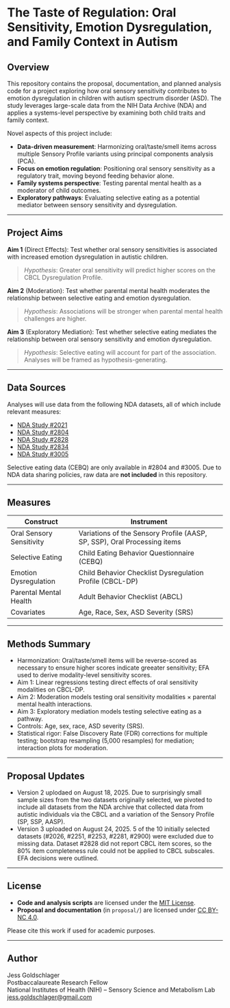 # The Taste of Regulation: Oral Sensitivity, Emotion Dysregulation, and Family Context in Autism

## Overview

This repository contains the proposal, documentation, and planned analysis code for a project exploring how oral sensory sensitivity contributes to emotion dysregulation in children with autism spectrum disorder (ASD). The study leverages large-scale data from the NIH Data Archive (NDA) and applies a systems-level perspective by examining both child traits and family context.

Novel aspects of this project include:
- **Data-driven measurement**: Harmonizing oral/taste/smell items across multiple Sensory Profile variants using principal components analysis (PCA).
- **Focus on emotion regulation**: Positioning oral sensory sensitivity as a regulatory trait, moving beyond feeding behavior alone.
- **Family systems perspective**: Testing parental mental health as a moderator of child outcomes.
- **Exploratory pathways**: Evaluating selective eating as a potential mediator between sensory sensitivity and dysregulation.

---

## Project Aims

**Aim 1** (Direct Effects): Test whether oral sensory sensitivities is associated with increased emotion dysregulation in autistic children.  
> _Hypothesis_: Greater oral sensitivity will predict higher scores on the CBCL Dysregulation Profile.

**Aim 2** (Moderation): Test whether parental mental health moderates the relationship between selective eating and emotion dysregulation. 
> _Hypothesis_: Associations will be stronger when parental mental health challenges are higher.

**Aim 3** (Exploratory Mediation): Test whether selective eating mediates the relationship between oral sensory sensitivity and emotion dysregulation.   
> _Hypothesis_: Selective eating will account for part of the association. Analyses will be framed as hypothesis-generating.

---

## Data Sources

Analyses will use data from the following NDA datasets, all of which include relevant measures:
- [NDA Study #2021](https://nda.nih.gov/edit_collection.html?id=2021)
- [NDA Study #2804](https://nda.nih.gov/edit_collection.html?id=2804)
- [NDA Study #2828](https://nda.nih.gov/edit_collection.html?id=2828)
- [NDA Study #2834](https://nda.nih.gov/edit_collection.html?id=2834)
- [NDA Study #3005](https://nda.nih.gov/edit_collection.html?id=3005)

Selective eating data (CEBQ) are only available in #2804 and #3005.
Due to NDA data sharing policies, raw data are **not included** in this repository.

---

## Measures

| Construct               | Instrument                                |
|------------------------|--------------------------------------------|
| Oral Sensory Sensitivity | Variations of the Sensory Profile (AASP, SP, SSP), Oral Processing items |
| Selective Eating        | Child Eating Behavior Questionnaire (CEBQ) |
| Emotion Dysregulation   | Child Behavior Checklist Dysregulation Profile (CBCL-DP) |
| Parental Mental Health  | Adult Behavior Checklist (ABCL)            |
| Covariates              | Age, Race, Sex, ASD Severity (SRS)           |


---

## Methods Summary
- Harmonization: Oral/taste/smell items will be reverse-scored as necessary to ensure higher scores indicate greeater sensitivity; EFA used to derive modality-level sensitivity scores.
- Aim 1: Linear regressions testing direct effects of oral sensitivity modalities on CBCL-DP.
- Aim 2: Moderation models testing oral sensitivity modalities × parental mental health interactions.
- Aim 3: Exploratory mediation models testing selective eating as a pathway.
- Controls: Age, sex, race, ASD severity (SRS).
- Statistical rigor: False Discovery Rate (FDR) corrections for multiple testing; bootstrap resampling (5,000 resamples) for mediation; interaction plots for moderation.

---

## Proposal Updates
- Version 2 uplodaed on August 18, 2025. Due to surprisingly small sample sizes from the two datasets originally selected, we pivoted to include all datasets from the NDA archive that collected data from autistic individuals via the CBCL and a variation of the Sensory Profile (SP, SSP, AASP).
- Version 3 uploaded on August 24, 2025. 5 of the 10 initially selected datasets (#2026, #2251, #2253, #2281, #2900) were excluded due to missing data. Dataset #2828 did not report CBCL item scores, so the 80% item completeness rule could not be applied to CBCL subscales. EFA decisions were outlined.
  
---

## License

- **Code and analysis scripts** are licensed under the [MIT License](https://opensource.org/licenses/MIT).
- **Proposal and documentation** (in `proposal/`) are licensed under [CC BY-NC 4.0](https://creativecommons.org/licenses/by-nc/4.0/).

Please cite this work if used for academic purposes.

---

## Author

Jess Goldschlager  
Postbaccalaureate Research Fellow  
National Institutes of Health (NIH) – Sensory Science and Metabolism Lab  
[jess.goldschlager@gmail.com](mailto:jess.goldschlager@gmail.com)


